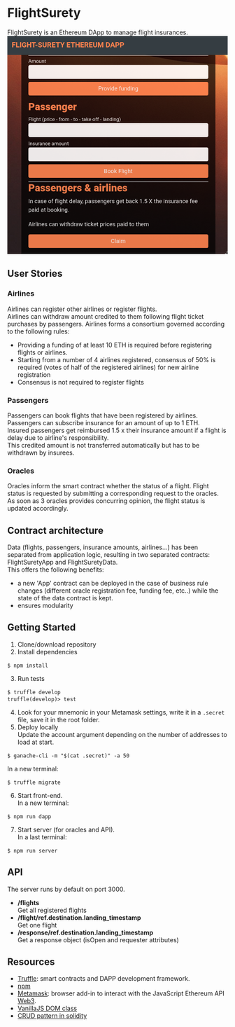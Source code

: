 # FlightSurety
FlightSurety is an Ethereum DApp to manage flight insurances.
![Screenshot client](./front-end-screenshot.png)

## User Stories
### Airlines
Airlines can register other airlines or register flights.  
Airlines can withdraw amount credited to them following flight ticket purchases
by passengers.
Airlines forms a consortium governed according to the following rules:
- Providing a funding of at least 10 ETH is required before registering flights
or airlines.
- Starting from a number of 4 airlines registered, consensus of 50% is required
(votes of half of the registered airlines) for new airline registration
- Consensus is not required to register flights

### Passengers
Passengers can book flights that have been registered by airlines.  
Passengers can subscribe insurance for an amount of up to 1 ETH.  
Insured passengers get reimbursed 1.5 x their insurance amount if a flight is
delay due to airline's responsibility.  
This credited amount is not transferred automatically but has to be withdrawn by
insurees.

### Oracles
Oracles inform the smart contract whether the status of a flight.
Flight status is requested by submitting a corresponding request to the oracles.  
As soon as 3 oracles provides concurring opinion, the flight status is updated
accordingly.

## Contract architecture
Data (flights, passengers, insurance amounts, airlines...) has been separated from application logic,
resulting in two separated contracts: FlightSuretyApp and FlightSuretyData.  
This offers the following benefits:
- a new 'App' contract can be deployed in the case of business rule changes (different oracle registration fee, funding fee, etc..) while the state of the data contract is kept.
- ensures modularity

## Getting Started
1.  Clone/download repository  
2.  Install dependencies
```
$ npm install
```
3.  Run tests
```
$ truffle develop
truffle(develop)> test
```
4.  Look for your mnemonic in your Metamask settings, write it in a `.secret` file, save it in the root folder.
5.  Deploy locally  
Update the account argument depending on the number of addresses to load at start.
```
$ ganache-cli -m "$(cat .secret)" -a 50
```
In a new terminal:
```
$ truffle migrate
```
6.  Start front-end.  
In a new terminal:
```
$ npm run dapp
```
7.  Start server (for oracles and API).  
In a last terminal:
```
$ npm run server
```

## API
The server runs by default on port 3000.
- **/flights**  
Get all registered flights
- **/flight/ref.destination.landing_timestamp**  
Get one flight
- **/response/ref.destination.landing_timestamp**  
Get a response object (isOpen and requester attributes)

## Resources

- [Truffle](https://www.truffleframework.com/): smart contracts and DAPP development framework.
- [npm](https://www.npmjs.com/get-npm)
- [Metamask](https://metamask.io/): browser add-in to interact with the JavaScript Ethereum API [Web3](https://github.com/ethereum/web3.js/).
- [VanillaJS DOM class](https://hackernoon.com/how-i-converted-my-react-app-to-vanillajs-and-whether-or-not-it-was-a-terrible-idea-4b14b1b2faff)
- [CRUD pattern in solidity](https://medium.com/@robhitchens/solidity-crud-part-1-824ffa69509a)
